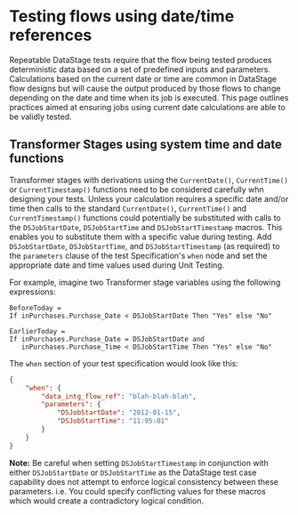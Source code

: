 # Testing flows using date/time references

Repeatable DataStage tests require that the flow being tested produces deterministic data based on a set of predefined inputs and parameters.  Calculations based on the current date or time are common in DataStage flow designs but will cause the output produced by those flows to change depending on the date and time when its job is executed.  This page outlines practices aimed at ensuring jobs using current date calculations are able to be validly tested.

## Transformer Stages using system time and date functions

Transformer stages with derivations using the `CurrentDate()`, `CurrentTime()` or `CurrentTimestamp()` functions need to be considered carefully whn designing your tests. Unless your calculation requires a specific date and/or time then calls to the standard `CurrentDate()`, `CurrentTime()` and `CurrentTimestamp()` functions could potentially be substituted with calls to the `DSJobStartDate`, `DSJobStartTime` and `DSJobStartTimestamp` macros. This enables you to substitute them with a specific value during testing.  Add `DSJobStartDate`, `DSJobStartTime`, and `DSJobStartTimestamp` (as required) to the `parameters` clause of the test Specification's `when` node and set the appropriate date and time values used during Unit Testing.

For example, imagine two Transformer stage variables using the following expressions:

```text
BeforeToday =
If inPurchases.Purchase_Date < DSJobStartDate Then "Yes" else "No"

EarlierToday = 
If inPurchases.Purchase_Date = DSJobStartDate and 
   inPurchases.Purchase_Time < DSJobStartTime Then "Yes" else "No"
```

The `when` section of your test specification would look like this:

```json
{
    "when": {
        "data_intg_flow_ref": "blah-blah-blah",  
        "parameters": {
            "DSJobStartDate": "2012-01-15",
            "DSJobStartTime": "11:05:01"
        }
    }
}
```

**Note:** Be careful when setting `DSJobStartTimestamp` in conjunction with either `DSJobStartDate` or `DSJobStartTime` as the DataStage test case capability does not attempt to enforce logical consistency between these parameters. i.e. You could specify conflicting values for these macros which would create a contradictory logical condition.
